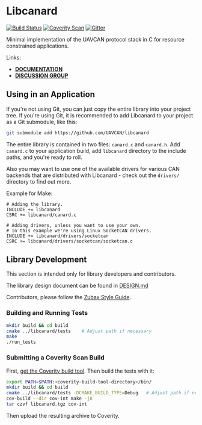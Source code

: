 # Libcanard
[![Build Status](https://travis-ci.org/UAVCAN/libcanard.svg?branch=master)](https://travis-ci.org/UAVCAN/libcanard)
[![Coverity Scan](https://scan.coverity.com/projects/uavcan-libcanard/badge.svg)](https://scan.coverity.com/projects/uavcan-libcanard)
[![Gitter](https://img.shields.io/badge/gitter-join%20chat-green.svg)](https://gitter.im/UAVCAN/general)

Minimal implementation of the UAVCAN protocol stack in C for resource constrained applications.

Links:

* **[DOCUMENTATION](http://uavcan.org/Implementations/Libcanard)**
* **[DISCUSSION GROUP](https://groups.google.com/forum/#!forum/uavcan)**

## Using in an Application

If you're not using Git, you can just copy the entire library into your project tree.
If you're using Git, it is recommended to add Libcanard to your project as a Git submodule,
like this:

```bash
git submodule add https://github.com/UAVCAN/libcanard
```

The entire library is contained in two files: `canard.c` and `canard.h`.
Add `canard.c` to your application build, add `libcanard` directory to the include paths,
and you're ready to roll.

Also you may want to use one of the available drivers for various CAN backends
that are distributed with Libcanard - check out the `drivers/` directory to find out more.

Example for Make:

```make
# Adding the library.
INCLUDE += libcanard
CSRC += libcanard/canard.c

# Adding drivers, unless you want to use your own.
# In this example we're using Linux SocketCAN drivers.
INCLUDE += libcanard/drivers/socketcan
CSRC += libcanard/drivers/socketcan/socketcan.c
```

## Library Development

This section is intended only for library developers and contributors.

The library design document can be found in [DESIGN.md](DESIGN.md)

Contributors, please follow the [Zubax Style Guide](https://github.com/Zubax/zubax_style_guide).

### Building and Running Tests

```bash
mkdir build && cd build
cmake ../libcanard/tests    # Adjust path if necessary
make
./run_tests
```

### Submitting a Coverity Scan Build

First, [get the Coverity build tool](https://scan.coverity.com/download?tab=cxx).
Then build the tests with it:

```bash
export PATH=$PATH:<coverity-build-tool-directory>/bin/
mkdir build && cd build
cmake ../libcanard/tests -DCMAKE_BUILD_TYPE=Debug   # Adjust path if necessary
cov-build --dir cov-int make -j8
tar czvf libcanard.tgz cov-int
```

Then upload the resulting archive to Coverity.
